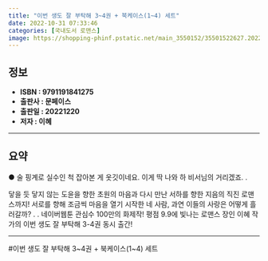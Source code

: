 ```yaml
---
title: "이번 생도 잘 부탁해 3~4권 + 북케이스(1~4) 세트"
date: 2022-10-31 07:33:46
categories: [국내도서 로맨스]
image: https://shopping-phinf.pstatic.net/main_3550152/35501522627.20221028160519.jpg
---
```


## **정보**

- **ISBN : 9791191841275**
- **출판사 : 문페이스**
- **출판일 : 20221220**
- **저자 : 이혜**

------



## **요약**



● 술 핑계로 실수인 척 잡아본 게 옷깃이네요.
이게 딱 나와 하 비서님의 거리겠죠.
.

닿을 듯 닿지 않는 도윤을 향한 초원의 마음과
다시 만난 서하를 향한 지음의 직진 로맨스까지!
서로를 향해 조금씩 마음을 열기 시작한 네 사람, 
과연 이들의 사랑은 어떻게 흘러갈까? 
.
.
네이버웹툰 관심수 100만의 화제작!
평점 9.9에 빛나는 로맨스 장인 이혜 작가의 
이번 생도 잘 부탁해 3-4권 동시 출간!



------

#이번 생도 잘 부탁해 3~4권 + 북케이스(1~4) 세트


